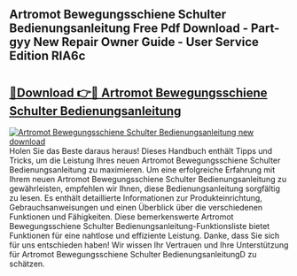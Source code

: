 ## Artromot Bewegungsschiene Schulter Bedienungsanleitung Free Pdf Download - Part-gyy New Repair Owner Guide - User Service Edition RIA6c

# <h2><a href="http://df1k4xt.blite.top/?on=Artromot+Bewegungsschiene+Schulter+Bedienungsanleitung">🔗Download 👉🔴 Artromot Bewegungsschiene Schulter Bedienungsanleitung</a></h2>

[![Artromot Bewegungsschiene Schulter Bedienungsanleitung new download](https://i.imgur.com/lujVjoI.png)](http://df1k4xt.blite.top/?on=Artromot+Bewegungsschiene+Schulter+Bedienungsanleitung)
Holen Sie das Beste daraus heraus! Dieses Handbuch enthält Tipps und Tricks, um die Leistung Ihres neuen Artromot Bewegungsschiene Schulter Bedienungsanleitung zu maximieren. Um eine erfolgreiche Erfahrung mit Ihrem neuen Artromot Bewegungsschiene Schulter Bedienungsanleitung zu gewährleisten, empfehlen wir Ihnen, diese Bedienungsanleitung sorgfältig zu lesen. Es enthält detaillierte Informationen zur Produkteinrichtung, Gebrauchsanweisungen und einen Überblick über die verschiedenen Funktionen und Fähigkeiten. Diese bemerkenswerte Artromot Bewegungsschiene Schulter Bedienungsanleitung-Funktionsliste bietet Funktionen für eine nahtlose und effiziente Leistung. Danke, dass Sie sich für uns entschieden haben! Wir wissen Ihr Vertrauen und Ihre Unterstützung für Artromot Bewegungsschiene Schulter BedienungsanleitungD zu schätzen.
